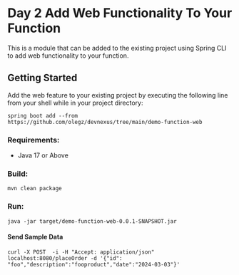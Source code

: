 # Day 2 Add Web Functionality To Your Function 

This is a module that can be added to the existing project using Spring CLI to add web functionality to your function.

## Getting Started
Add the web feature to your existing project by executing the following line from your shell while in your project directory:
```shell
spring boot add --from  https://github.com/olegz/devnexus/tree/main/demo-function-web
```

### Requirements:

* Java 17 or Above

### Build:
```
mvn clean package
```

### Run:
```
java -jar target/demo-function-web-0.0.1-SNAPSHOT.jar
```

#### Send Sample Data
```
curl -X POST  -i -H "Accept: application/json" localhost:8080/placeOrder -d '{"id": "foo","description":"fooproduct","date":"2024-03-03"}'
```